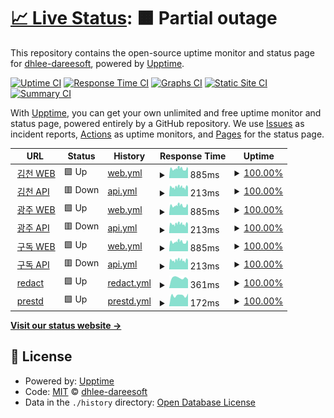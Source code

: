 # [📈 Live Status](https://dhlee-dareesoft.github.io/upptime): <!--live status--> **🟧 Partial outage**

This repository contains the open-source uptime monitor and status page for [dhlee-dareesoft](https://dhlee-dareesoft.github.io/upptime), powered by [Upptime](https://github.com/upptime/upptime).

[![Uptime CI](https://github.com/dhlee-dareesoft/upptime/workflows/Uptime%20CI/badge.svg)](https://github.com/dhlee-dareesoft/upptime/actions?query=workflow%3A%22Uptime+CI%22)
[![Response Time CI](https://github.com/dhlee-dareesoft/upptime/workflows/Response%20Time%20CI/badge.svg)](https://github.com/dhlee-dareesoft/upptime/actions?query=workflow%3A%22Response+Time+CI%22)
[![Graphs CI](https://github.com/dhlee-dareesoft/upptime/workflows/Graphs%20CI/badge.svg)](https://github.com/dhlee-dareesoft/upptime/actions?query=workflow%3A%22Graphs+CI%22)
[![Static Site CI](https://github.com/dhlee-dareesoft/upptime/workflows/Static%20Site%20CI/badge.svg)](https://github.com/dhlee-dareesoft/upptime/actions?query=workflow%3A%22Static+Site+CI%22)
[![Summary CI](https://github.com/dhlee-dareesoft/upptime/workflows/Summary%20CI/badge.svg)](https://github.com/dhlee-dareesoft/upptime/actions?query=workflow%3A%22Summary+CI%22)

With [Upptime](https://upptime.js.org), you can get your own unlimited and free uptime monitor and status page, powered entirely by a GitHub repository. We use [Issues](https://github.com/dhlee-dareesoft/upptime/issues) as incident reports, [Actions](https://github.com/dhlee-dareesoft/upptime/actions) as uptime monitors, and [Pages](https://dhlee-dareesoft.github.io/upptime) for the status page.

<!--start: status pages-->
<!-- This summary is generated by Upptime (https://github.com/upptime/upptime) -->
<!-- Do not edit this manually, your changes will be overwritten -->
<!-- prettier-ignore -->
| URL | Status | History | Response Time | Uptime |
| --- | ------ | ------- | ------------- | ------ |
| <img alt="" src="https://icons.duckduckgo.com/ip3/public.riaas.ai.ico" height="13"> [김천 WEB](https://public.riaas.ai) | 🟩 Up | [web.yml](https://github.com/dhlee-dareesoft/upptime/commits/HEAD/history/web.yml) | <details><summary><img alt="Response time graph" src="./graphs/web/response-time-week.png" height="20"> 885ms</summary><br><a href="https://dhlee-dareesoft.github.io/upptime/history/web"><img alt="Response time 944" src="https://img.shields.io/endpoint?url=https%3A%2F%2Fraw.githubusercontent.com%2Fdhlee-dareesoft%2Fupptime%2FHEAD%2Fapi%2Fweb%2Fresponse-time.json"></a><br><a href="https://dhlee-dareesoft.github.io/upptime/history/web"><img alt="24-hour response time 916" src="https://img.shields.io/endpoint?url=https%3A%2F%2Fraw.githubusercontent.com%2Fdhlee-dareesoft%2Fupptime%2FHEAD%2Fapi%2Fweb%2Fresponse-time-day.json"></a><br><a href="https://dhlee-dareesoft.github.io/upptime/history/web"><img alt="7-day response time 885" src="https://img.shields.io/endpoint?url=https%3A%2F%2Fraw.githubusercontent.com%2Fdhlee-dareesoft%2Fupptime%2FHEAD%2Fapi%2Fweb%2Fresponse-time-week.json"></a><br><a href="https://dhlee-dareesoft.github.io/upptime/history/web"><img alt="30-day response time 914" src="https://img.shields.io/endpoint?url=https%3A%2F%2Fraw.githubusercontent.com%2Fdhlee-dareesoft%2Fupptime%2FHEAD%2Fapi%2Fweb%2Fresponse-time-month.json"></a><br><a href="https://dhlee-dareesoft.github.io/upptime/history/web"><img alt="1-year response time 944" src="https://img.shields.io/endpoint?url=https%3A%2F%2Fraw.githubusercontent.com%2Fdhlee-dareesoft%2Fupptime%2FHEAD%2Fapi%2Fweb%2Fresponse-time-year.json"></a></details> | <details><summary><a href="https://dhlee-dareesoft.github.io/upptime/history/web">100.00%</a></summary><a href="https://dhlee-dareesoft.github.io/upptime/history/web"><img alt="All-time uptime 100.00%" src="https://img.shields.io/endpoint?url=https%3A%2F%2Fraw.githubusercontent.com%2Fdhlee-dareesoft%2Fupptime%2FHEAD%2Fapi%2Fweb%2Fuptime.json"></a><br><a href="https://dhlee-dareesoft.github.io/upptime/history/web"><img alt="24-hour uptime 100.00%" src="https://img.shields.io/endpoint?url=https%3A%2F%2Fraw.githubusercontent.com%2Fdhlee-dareesoft%2Fupptime%2FHEAD%2Fapi%2Fweb%2Fuptime-day.json"></a><br><a href="https://dhlee-dareesoft.github.io/upptime/history/web"><img alt="7-day uptime 100.00%" src="https://img.shields.io/endpoint?url=https%3A%2F%2Fraw.githubusercontent.com%2Fdhlee-dareesoft%2Fupptime%2FHEAD%2Fapi%2Fweb%2Fuptime-week.json"></a><br><a href="https://dhlee-dareesoft.github.io/upptime/history/web"><img alt="30-day uptime 100.00%" src="https://img.shields.io/endpoint?url=https%3A%2F%2Fraw.githubusercontent.com%2Fdhlee-dareesoft%2Fupptime%2FHEAD%2Fapi%2Fweb%2Fuptime-month.json"></a><br><a href="https://dhlee-dareesoft.github.io/upptime/history/web"><img alt="1-year uptime 100.00%" src="https://img.shields.io/endpoint?url=https%3A%2F%2Fraw.githubusercontent.com%2Fdhlee-dareesoft%2Fupptime%2FHEAD%2Fapi%2Fweb%2Fuptime-year.json"></a></details>
| <img alt="" src="https://icons.duckduckgo.com/ip3/public.riaas.ai.ico" height="13"> [김천 API](https://public.riaas.ai/api/v2/customers/1) | 🟥 Down | [api.yml](https://github.com/dhlee-dareesoft/upptime/commits/HEAD/history/api.yml) | <details><summary><img alt="Response time graph" src="./graphs/api/response-time-week.png" height="20"> 213ms</summary><br><a href="https://dhlee-dareesoft.github.io/upptime/history/api"><img alt="Response time 238" src="https://img.shields.io/endpoint?url=https%3A%2F%2Fraw.githubusercontent.com%2Fdhlee-dareesoft%2Fupptime%2FHEAD%2Fapi%2Fapi%2Fresponse-time.json"></a><br><a href="https://dhlee-dareesoft.github.io/upptime/history/api"><img alt="24-hour response time 212" src="https://img.shields.io/endpoint?url=https%3A%2F%2Fraw.githubusercontent.com%2Fdhlee-dareesoft%2Fupptime%2FHEAD%2Fapi%2Fapi%2Fresponse-time-day.json"></a><br><a href="https://dhlee-dareesoft.github.io/upptime/history/api"><img alt="7-day response time 213" src="https://img.shields.io/endpoint?url=https%3A%2F%2Fraw.githubusercontent.com%2Fdhlee-dareesoft%2Fupptime%2FHEAD%2Fapi%2Fapi%2Fresponse-time-week.json"></a><br><a href="https://dhlee-dareesoft.github.io/upptime/history/api"><img alt="30-day response time 210" src="https://img.shields.io/endpoint?url=https%3A%2F%2Fraw.githubusercontent.com%2Fdhlee-dareesoft%2Fupptime%2FHEAD%2Fapi%2Fapi%2Fresponse-time-month.json"></a><br><a href="https://dhlee-dareesoft.github.io/upptime/history/api"><img alt="1-year response time 238" src="https://img.shields.io/endpoint?url=https%3A%2F%2Fraw.githubusercontent.com%2Fdhlee-dareesoft%2Fupptime%2FHEAD%2Fapi%2Fapi%2Fresponse-time-year.json"></a></details> | <details><summary><a href="https://dhlee-dareesoft.github.io/upptime/history/api">100.00%</a></summary><a href="https://dhlee-dareesoft.github.io/upptime/history/api"><img alt="All-time uptime 99.90%" src="https://img.shields.io/endpoint?url=https%3A%2F%2Fraw.githubusercontent.com%2Fdhlee-dareesoft%2Fupptime%2FHEAD%2Fapi%2Fapi%2Fuptime.json"></a><br><a href="https://dhlee-dareesoft.github.io/upptime/history/api"><img alt="24-hour uptime 99.99%" src="https://img.shields.io/endpoint?url=https%3A%2F%2Fraw.githubusercontent.com%2Fdhlee-dareesoft%2Fupptime%2FHEAD%2Fapi%2Fapi%2Fuptime-day.json"></a><br><a href="https://dhlee-dareesoft.github.io/upptime/history/api"><img alt="7-day uptime 100.00%" src="https://img.shields.io/endpoint?url=https%3A%2F%2Fraw.githubusercontent.com%2Fdhlee-dareesoft%2Fupptime%2FHEAD%2Fapi%2Fapi%2Fuptime-week.json"></a><br><a href="https://dhlee-dareesoft.github.io/upptime/history/api"><img alt="30-day uptime 100.00%" src="https://img.shields.io/endpoint?url=https%3A%2F%2Fraw.githubusercontent.com%2Fdhlee-dareesoft%2Fupptime%2FHEAD%2Fapi%2Fapi%2Fuptime-month.json"></a><br><a href="https://dhlee-dareesoft.github.io/upptime/history/api"><img alt="1-year uptime 99.90%" src="https://img.shields.io/endpoint?url=https%3A%2F%2Fraw.githubusercontent.com%2Fdhlee-dareesoft%2Fupptime%2FHEAD%2Fapi%2Fapi%2Fuptime-year.json"></a></details>
| <img alt="" src="https://icons.duckduckgo.com/ip3/gwangju.riaas.ai.ico" height="13"> [광주 WEB](https://gwangju.riaas.ai) | 🟩 Up | [web.yml](https://github.com/dhlee-dareesoft/upptime/commits/HEAD/history/web.yml) | <details><summary><img alt="Response time graph" src="./graphs/web/response-time-week.png" height="20"> 885ms</summary><br><a href="https://dhlee-dareesoft.github.io/upptime/history/web"><img alt="Response time 944" src="https://img.shields.io/endpoint?url=https%3A%2F%2Fraw.githubusercontent.com%2Fdhlee-dareesoft%2Fupptime%2FHEAD%2Fapi%2Fweb%2Fresponse-time.json"></a><br><a href="https://dhlee-dareesoft.github.io/upptime/history/web"><img alt="24-hour response time 916" src="https://img.shields.io/endpoint?url=https%3A%2F%2Fraw.githubusercontent.com%2Fdhlee-dareesoft%2Fupptime%2FHEAD%2Fapi%2Fweb%2Fresponse-time-day.json"></a><br><a href="https://dhlee-dareesoft.github.io/upptime/history/web"><img alt="7-day response time 885" src="https://img.shields.io/endpoint?url=https%3A%2F%2Fraw.githubusercontent.com%2Fdhlee-dareesoft%2Fupptime%2FHEAD%2Fapi%2Fweb%2Fresponse-time-week.json"></a><br><a href="https://dhlee-dareesoft.github.io/upptime/history/web"><img alt="30-day response time 914" src="https://img.shields.io/endpoint?url=https%3A%2F%2Fraw.githubusercontent.com%2Fdhlee-dareesoft%2Fupptime%2FHEAD%2Fapi%2Fweb%2Fresponse-time-month.json"></a><br><a href="https://dhlee-dareesoft.github.io/upptime/history/web"><img alt="1-year response time 944" src="https://img.shields.io/endpoint?url=https%3A%2F%2Fraw.githubusercontent.com%2Fdhlee-dareesoft%2Fupptime%2FHEAD%2Fapi%2Fweb%2Fresponse-time-year.json"></a></details> | <details><summary><a href="https://dhlee-dareesoft.github.io/upptime/history/web">100.00%</a></summary><a href="https://dhlee-dareesoft.github.io/upptime/history/web"><img alt="All-time uptime 100.00%" src="https://img.shields.io/endpoint?url=https%3A%2F%2Fraw.githubusercontent.com%2Fdhlee-dareesoft%2Fupptime%2FHEAD%2Fapi%2Fweb%2Fuptime.json"></a><br><a href="https://dhlee-dareesoft.github.io/upptime/history/web"><img alt="24-hour uptime 100.00%" src="https://img.shields.io/endpoint?url=https%3A%2F%2Fraw.githubusercontent.com%2Fdhlee-dareesoft%2Fupptime%2FHEAD%2Fapi%2Fweb%2Fuptime-day.json"></a><br><a href="https://dhlee-dareesoft.github.io/upptime/history/web"><img alt="7-day uptime 100.00%" src="https://img.shields.io/endpoint?url=https%3A%2F%2Fraw.githubusercontent.com%2Fdhlee-dareesoft%2Fupptime%2FHEAD%2Fapi%2Fweb%2Fuptime-week.json"></a><br><a href="https://dhlee-dareesoft.github.io/upptime/history/web"><img alt="30-day uptime 100.00%" src="https://img.shields.io/endpoint?url=https%3A%2F%2Fraw.githubusercontent.com%2Fdhlee-dareesoft%2Fupptime%2FHEAD%2Fapi%2Fweb%2Fuptime-month.json"></a><br><a href="https://dhlee-dareesoft.github.io/upptime/history/web"><img alt="1-year uptime 100.00%" src="https://img.shields.io/endpoint?url=https%3A%2F%2Fraw.githubusercontent.com%2Fdhlee-dareesoft%2Fupptime%2FHEAD%2Fapi%2Fweb%2Fuptime-year.json"></a></details>
| <img alt="" src="https://icons.duckduckgo.com/ip3/gwangju.riaas.ai.ico" height="13"> [광주 API](https://gwangju.riaas.ai/api/v2/customers/1) | 🟥 Down | [api.yml](https://github.com/dhlee-dareesoft/upptime/commits/HEAD/history/api.yml) | <details><summary><img alt="Response time graph" src="./graphs/api/response-time-week.png" height="20"> 213ms</summary><br><a href="https://dhlee-dareesoft.github.io/upptime/history/api"><img alt="Response time 238" src="https://img.shields.io/endpoint?url=https%3A%2F%2Fraw.githubusercontent.com%2Fdhlee-dareesoft%2Fupptime%2FHEAD%2Fapi%2Fapi%2Fresponse-time.json"></a><br><a href="https://dhlee-dareesoft.github.io/upptime/history/api"><img alt="24-hour response time 212" src="https://img.shields.io/endpoint?url=https%3A%2F%2Fraw.githubusercontent.com%2Fdhlee-dareesoft%2Fupptime%2FHEAD%2Fapi%2Fapi%2Fresponse-time-day.json"></a><br><a href="https://dhlee-dareesoft.github.io/upptime/history/api"><img alt="7-day response time 213" src="https://img.shields.io/endpoint?url=https%3A%2F%2Fraw.githubusercontent.com%2Fdhlee-dareesoft%2Fupptime%2FHEAD%2Fapi%2Fapi%2Fresponse-time-week.json"></a><br><a href="https://dhlee-dareesoft.github.io/upptime/history/api"><img alt="30-day response time 210" src="https://img.shields.io/endpoint?url=https%3A%2F%2Fraw.githubusercontent.com%2Fdhlee-dareesoft%2Fupptime%2FHEAD%2Fapi%2Fapi%2Fresponse-time-month.json"></a><br><a href="https://dhlee-dareesoft.github.io/upptime/history/api"><img alt="1-year response time 238" src="https://img.shields.io/endpoint?url=https%3A%2F%2Fraw.githubusercontent.com%2Fdhlee-dareesoft%2Fupptime%2FHEAD%2Fapi%2Fapi%2Fresponse-time-year.json"></a></details> | <details><summary><a href="https://dhlee-dareesoft.github.io/upptime/history/api">100.00%</a></summary><a href="https://dhlee-dareesoft.github.io/upptime/history/api"><img alt="All-time uptime 99.90%" src="https://img.shields.io/endpoint?url=https%3A%2F%2Fraw.githubusercontent.com%2Fdhlee-dareesoft%2Fupptime%2FHEAD%2Fapi%2Fapi%2Fuptime.json"></a><br><a href="https://dhlee-dareesoft.github.io/upptime/history/api"><img alt="24-hour uptime 99.99%" src="https://img.shields.io/endpoint?url=https%3A%2F%2Fraw.githubusercontent.com%2Fdhlee-dareesoft%2Fupptime%2FHEAD%2Fapi%2Fapi%2Fuptime-day.json"></a><br><a href="https://dhlee-dareesoft.github.io/upptime/history/api"><img alt="7-day uptime 100.00%" src="https://img.shields.io/endpoint?url=https%3A%2F%2Fraw.githubusercontent.com%2Fdhlee-dareesoft%2Fupptime%2FHEAD%2Fapi%2Fapi%2Fuptime-week.json"></a><br><a href="https://dhlee-dareesoft.github.io/upptime/history/api"><img alt="30-day uptime 100.00%" src="https://img.shields.io/endpoint?url=https%3A%2F%2Fraw.githubusercontent.com%2Fdhlee-dareesoft%2Fupptime%2FHEAD%2Fapi%2Fapi%2Fuptime-month.json"></a><br><a href="https://dhlee-dareesoft.github.io/upptime/history/api"><img alt="1-year uptime 99.90%" src="https://img.shields.io/endpoint?url=https%3A%2F%2Fraw.githubusercontent.com%2Fdhlee-dareesoft%2Fupptime%2FHEAD%2Fapi%2Fapi%2Fuptime-year.json"></a></details>
| <img alt="" src="https://icons.duckduckgo.com/ip3/korea.riaas.ai.ico" height="13"> [구독 WEB](https://korea.riaas.ai) | 🟩 Up | [web.yml](https://github.com/dhlee-dareesoft/upptime/commits/HEAD/history/web.yml) | <details><summary><img alt="Response time graph" src="./graphs/web/response-time-week.png" height="20"> 885ms</summary><br><a href="https://dhlee-dareesoft.github.io/upptime/history/web"><img alt="Response time 944" src="https://img.shields.io/endpoint?url=https%3A%2F%2Fraw.githubusercontent.com%2Fdhlee-dareesoft%2Fupptime%2FHEAD%2Fapi%2Fweb%2Fresponse-time.json"></a><br><a href="https://dhlee-dareesoft.github.io/upptime/history/web"><img alt="24-hour response time 916" src="https://img.shields.io/endpoint?url=https%3A%2F%2Fraw.githubusercontent.com%2Fdhlee-dareesoft%2Fupptime%2FHEAD%2Fapi%2Fweb%2Fresponse-time-day.json"></a><br><a href="https://dhlee-dareesoft.github.io/upptime/history/web"><img alt="7-day response time 885" src="https://img.shields.io/endpoint?url=https%3A%2F%2Fraw.githubusercontent.com%2Fdhlee-dareesoft%2Fupptime%2FHEAD%2Fapi%2Fweb%2Fresponse-time-week.json"></a><br><a href="https://dhlee-dareesoft.github.io/upptime/history/web"><img alt="30-day response time 914" src="https://img.shields.io/endpoint?url=https%3A%2F%2Fraw.githubusercontent.com%2Fdhlee-dareesoft%2Fupptime%2FHEAD%2Fapi%2Fweb%2Fresponse-time-month.json"></a><br><a href="https://dhlee-dareesoft.github.io/upptime/history/web"><img alt="1-year response time 944" src="https://img.shields.io/endpoint?url=https%3A%2F%2Fraw.githubusercontent.com%2Fdhlee-dareesoft%2Fupptime%2FHEAD%2Fapi%2Fweb%2Fresponse-time-year.json"></a></details> | <details><summary><a href="https://dhlee-dareesoft.github.io/upptime/history/web">100.00%</a></summary><a href="https://dhlee-dareesoft.github.io/upptime/history/web"><img alt="All-time uptime 100.00%" src="https://img.shields.io/endpoint?url=https%3A%2F%2Fraw.githubusercontent.com%2Fdhlee-dareesoft%2Fupptime%2FHEAD%2Fapi%2Fweb%2Fuptime.json"></a><br><a href="https://dhlee-dareesoft.github.io/upptime/history/web"><img alt="24-hour uptime 100.00%" src="https://img.shields.io/endpoint?url=https%3A%2F%2Fraw.githubusercontent.com%2Fdhlee-dareesoft%2Fupptime%2FHEAD%2Fapi%2Fweb%2Fuptime-day.json"></a><br><a href="https://dhlee-dareesoft.github.io/upptime/history/web"><img alt="7-day uptime 100.00%" src="https://img.shields.io/endpoint?url=https%3A%2F%2Fraw.githubusercontent.com%2Fdhlee-dareesoft%2Fupptime%2FHEAD%2Fapi%2Fweb%2Fuptime-week.json"></a><br><a href="https://dhlee-dareesoft.github.io/upptime/history/web"><img alt="30-day uptime 100.00%" src="https://img.shields.io/endpoint?url=https%3A%2F%2Fraw.githubusercontent.com%2Fdhlee-dareesoft%2Fupptime%2FHEAD%2Fapi%2Fweb%2Fuptime-month.json"></a><br><a href="https://dhlee-dareesoft.github.io/upptime/history/web"><img alt="1-year uptime 100.00%" src="https://img.shields.io/endpoint?url=https%3A%2F%2Fraw.githubusercontent.com%2Fdhlee-dareesoft%2Fupptime%2FHEAD%2Fapi%2Fweb%2Fuptime-year.json"></a></details>
| <img alt="" src="https://icons.duckduckgo.com/ip3/korea.riaas.ai.ico" height="13"> [구독 API](https://korea.riaas.ai/api/v2/customers/1) | 🟥 Down | [api.yml](https://github.com/dhlee-dareesoft/upptime/commits/HEAD/history/api.yml) | <details><summary><img alt="Response time graph" src="./graphs/api/response-time-week.png" height="20"> 213ms</summary><br><a href="https://dhlee-dareesoft.github.io/upptime/history/api"><img alt="Response time 238" src="https://img.shields.io/endpoint?url=https%3A%2F%2Fraw.githubusercontent.com%2Fdhlee-dareesoft%2Fupptime%2FHEAD%2Fapi%2Fapi%2Fresponse-time.json"></a><br><a href="https://dhlee-dareesoft.github.io/upptime/history/api"><img alt="24-hour response time 212" src="https://img.shields.io/endpoint?url=https%3A%2F%2Fraw.githubusercontent.com%2Fdhlee-dareesoft%2Fupptime%2FHEAD%2Fapi%2Fapi%2Fresponse-time-day.json"></a><br><a href="https://dhlee-dareesoft.github.io/upptime/history/api"><img alt="7-day response time 213" src="https://img.shields.io/endpoint?url=https%3A%2F%2Fraw.githubusercontent.com%2Fdhlee-dareesoft%2Fupptime%2FHEAD%2Fapi%2Fapi%2Fresponse-time-week.json"></a><br><a href="https://dhlee-dareesoft.github.io/upptime/history/api"><img alt="30-day response time 210" src="https://img.shields.io/endpoint?url=https%3A%2F%2Fraw.githubusercontent.com%2Fdhlee-dareesoft%2Fupptime%2FHEAD%2Fapi%2Fapi%2Fresponse-time-month.json"></a><br><a href="https://dhlee-dareesoft.github.io/upptime/history/api"><img alt="1-year response time 238" src="https://img.shields.io/endpoint?url=https%3A%2F%2Fraw.githubusercontent.com%2Fdhlee-dareesoft%2Fupptime%2FHEAD%2Fapi%2Fapi%2Fresponse-time-year.json"></a></details> | <details><summary><a href="https://dhlee-dareesoft.github.io/upptime/history/api">100.00%</a></summary><a href="https://dhlee-dareesoft.github.io/upptime/history/api"><img alt="All-time uptime 99.90%" src="https://img.shields.io/endpoint?url=https%3A%2F%2Fraw.githubusercontent.com%2Fdhlee-dareesoft%2Fupptime%2FHEAD%2Fapi%2Fapi%2Fuptime.json"></a><br><a href="https://dhlee-dareesoft.github.io/upptime/history/api"><img alt="24-hour uptime 99.98%" src="https://img.shields.io/endpoint?url=https%3A%2F%2Fraw.githubusercontent.com%2Fdhlee-dareesoft%2Fupptime%2FHEAD%2Fapi%2Fapi%2Fuptime-day.json"></a><br><a href="https://dhlee-dareesoft.github.io/upptime/history/api"><img alt="7-day uptime 100.00%" src="https://img.shields.io/endpoint?url=https%3A%2F%2Fraw.githubusercontent.com%2Fdhlee-dareesoft%2Fupptime%2FHEAD%2Fapi%2Fapi%2Fuptime-week.json"></a><br><a href="https://dhlee-dareesoft.github.io/upptime/history/api"><img alt="30-day uptime 100.00%" src="https://img.shields.io/endpoint?url=https%3A%2F%2Fraw.githubusercontent.com%2Fdhlee-dareesoft%2Fupptime%2FHEAD%2Fapi%2Fapi%2Fuptime-month.json"></a><br><a href="https://dhlee-dareesoft.github.io/upptime/history/api"><img alt="1-year uptime 99.90%" src="https://img.shields.io/endpoint?url=https%3A%2F%2Fraw.githubusercontent.com%2Fdhlee-dareesoft%2Fupptime%2FHEAD%2Fapi%2Fapi%2Fuptime-year.json"></a></details>
| <img alt="" src="https://icons.duckduckgo.com/ip3/35.222.58.120.ico" height="13"> [redact](http://35.222.58.120:8787/services/v3/status) | 🟩 Up | [redact.yml](https://github.com/dhlee-dareesoft/upptime/commits/HEAD/history/redact.yml) | <details><summary><img alt="Response time graph" src="./graphs/redact/response-time-week.png" height="20"> 361ms</summary><br><a href="https://dhlee-dareesoft.github.io/upptime/history/redact"><img alt="Response time 455" src="https://img.shields.io/endpoint?url=https%3A%2F%2Fraw.githubusercontent.com%2Fdhlee-dareesoft%2Fupptime%2FHEAD%2Fapi%2Fredact%2Fresponse-time.json"></a><br><a href="https://dhlee-dareesoft.github.io/upptime/history/redact"><img alt="24-hour response time 309" src="https://img.shields.io/endpoint?url=https%3A%2F%2Fraw.githubusercontent.com%2Fdhlee-dareesoft%2Fupptime%2FHEAD%2Fapi%2Fredact%2Fresponse-time-day.json"></a><br><a href="https://dhlee-dareesoft.github.io/upptime/history/redact"><img alt="7-day response time 361" src="https://img.shields.io/endpoint?url=https%3A%2F%2Fraw.githubusercontent.com%2Fdhlee-dareesoft%2Fupptime%2FHEAD%2Fapi%2Fredact%2Fresponse-time-week.json"></a><br><a href="https://dhlee-dareesoft.github.io/upptime/history/redact"><img alt="30-day response time 368" src="https://img.shields.io/endpoint?url=https%3A%2F%2Fraw.githubusercontent.com%2Fdhlee-dareesoft%2Fupptime%2FHEAD%2Fapi%2Fredact%2Fresponse-time-month.json"></a><br><a href="https://dhlee-dareesoft.github.io/upptime/history/redact"><img alt="1-year response time 455" src="https://img.shields.io/endpoint?url=https%3A%2F%2Fraw.githubusercontent.com%2Fdhlee-dareesoft%2Fupptime%2FHEAD%2Fapi%2Fredact%2Fresponse-time-year.json"></a></details> | <details><summary><a href="https://dhlee-dareesoft.github.io/upptime/history/redact">100.00%</a></summary><a href="https://dhlee-dareesoft.github.io/upptime/history/redact"><img alt="All-time uptime 99.98%" src="https://img.shields.io/endpoint?url=https%3A%2F%2Fraw.githubusercontent.com%2Fdhlee-dareesoft%2Fupptime%2FHEAD%2Fapi%2Fredact%2Fuptime.json"></a><br><a href="https://dhlee-dareesoft.github.io/upptime/history/redact"><img alt="24-hour uptime 100.00%" src="https://img.shields.io/endpoint?url=https%3A%2F%2Fraw.githubusercontent.com%2Fdhlee-dareesoft%2Fupptime%2FHEAD%2Fapi%2Fredact%2Fuptime-day.json"></a><br><a href="https://dhlee-dareesoft.github.io/upptime/history/redact"><img alt="7-day uptime 100.00%" src="https://img.shields.io/endpoint?url=https%3A%2F%2Fraw.githubusercontent.com%2Fdhlee-dareesoft%2Fupptime%2FHEAD%2Fapi%2Fredact%2Fuptime-week.json"></a><br><a href="https://dhlee-dareesoft.github.io/upptime/history/redact"><img alt="30-day uptime 100.00%" src="https://img.shields.io/endpoint?url=https%3A%2F%2Fraw.githubusercontent.com%2Fdhlee-dareesoft%2Fupptime%2FHEAD%2Fapi%2Fredact%2Fuptime-month.json"></a><br><a href="https://dhlee-dareesoft.github.io/upptime/history/redact"><img alt="1-year uptime 99.98%" src="https://img.shields.io/endpoint?url=https%3A%2F%2Fraw.githubusercontent.com%2Fdhlee-dareesoft%2Fupptime%2FHEAD%2Fapi%2Fredact%2Fuptime-year.json"></a></details>
| <img alt="" src="https://icons.duckduckgo.com/ip3/korea.riaas.ai.ico" height="13"> [prestd](https://korea.riaas.ai/prest/schemas) | 🟩 Up | [prestd.yml](https://github.com/dhlee-dareesoft/upptime/commits/HEAD/history/prestd.yml) | <details><summary><img alt="Response time graph" src="./graphs/prestd/response-time-week.png" height="20"> 172ms</summary><br><a href="https://dhlee-dareesoft.github.io/upptime/history/prestd"><img alt="Response time 179" src="https://img.shields.io/endpoint?url=https%3A%2F%2Fraw.githubusercontent.com%2Fdhlee-dareesoft%2Fupptime%2FHEAD%2Fapi%2Fprestd%2Fresponse-time.json"></a><br><a href="https://dhlee-dareesoft.github.io/upptime/history/prestd"><img alt="24-hour response time 200" src="https://img.shields.io/endpoint?url=https%3A%2F%2Fraw.githubusercontent.com%2Fdhlee-dareesoft%2Fupptime%2FHEAD%2Fapi%2Fprestd%2Fresponse-time-day.json"></a><br><a href="https://dhlee-dareesoft.github.io/upptime/history/prestd"><img alt="7-day response time 172" src="https://img.shields.io/endpoint?url=https%3A%2F%2Fraw.githubusercontent.com%2Fdhlee-dareesoft%2Fupptime%2FHEAD%2Fapi%2Fprestd%2Fresponse-time-week.json"></a><br><a href="https://dhlee-dareesoft.github.io/upptime/history/prestd"><img alt="30-day response time 169" src="https://img.shields.io/endpoint?url=https%3A%2F%2Fraw.githubusercontent.com%2Fdhlee-dareesoft%2Fupptime%2FHEAD%2Fapi%2Fprestd%2Fresponse-time-month.json"></a><br><a href="https://dhlee-dareesoft.github.io/upptime/history/prestd"><img alt="1-year response time 179" src="https://img.shields.io/endpoint?url=https%3A%2F%2Fraw.githubusercontent.com%2Fdhlee-dareesoft%2Fupptime%2FHEAD%2Fapi%2Fprestd%2Fresponse-time-year.json"></a></details> | <details><summary><a href="https://dhlee-dareesoft.github.io/upptime/history/prestd">100.00%</a></summary><a href="https://dhlee-dareesoft.github.io/upptime/history/prestd"><img alt="All-time uptime 100.00%" src="https://img.shields.io/endpoint?url=https%3A%2F%2Fraw.githubusercontent.com%2Fdhlee-dareesoft%2Fupptime%2FHEAD%2Fapi%2Fprestd%2Fuptime.json"></a><br><a href="https://dhlee-dareesoft.github.io/upptime/history/prestd"><img alt="24-hour uptime 100.00%" src="https://img.shields.io/endpoint?url=https%3A%2F%2Fraw.githubusercontent.com%2Fdhlee-dareesoft%2Fupptime%2FHEAD%2Fapi%2Fprestd%2Fuptime-day.json"></a><br><a href="https://dhlee-dareesoft.github.io/upptime/history/prestd"><img alt="7-day uptime 100.00%" src="https://img.shields.io/endpoint?url=https%3A%2F%2Fraw.githubusercontent.com%2Fdhlee-dareesoft%2Fupptime%2FHEAD%2Fapi%2Fprestd%2Fuptime-week.json"></a><br><a href="https://dhlee-dareesoft.github.io/upptime/history/prestd"><img alt="30-day uptime 100.00%" src="https://img.shields.io/endpoint?url=https%3A%2F%2Fraw.githubusercontent.com%2Fdhlee-dareesoft%2Fupptime%2FHEAD%2Fapi%2Fprestd%2Fuptime-month.json"></a><br><a href="https://dhlee-dareesoft.github.io/upptime/history/prestd"><img alt="1-year uptime 100.00%" src="https://img.shields.io/endpoint?url=https%3A%2F%2Fraw.githubusercontent.com%2Fdhlee-dareesoft%2Fupptime%2FHEAD%2Fapi%2Fprestd%2Fuptime-year.json"></a></details>

<!--end: status pages-->

[**Visit our status website →**](https://dhlee-dareesoft.github.io/upptime)

## 📄 License

- Powered by: [Upptime](https://github.com/upptime/upptime)
- Code: [MIT](./LICENSE) © [dhlee-dareesoft](https://dhlee-dareesoft.github.io/upptime)
- Data in the `./history` directory: [Open Database License](https://opendatacommons.org/licenses/odbl/1-0/)

